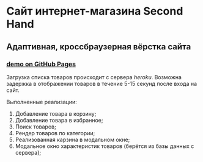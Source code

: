 # Сайт интернет-магазина Second Hand
## Адаптивная, кроссбраузерная вёрстка сайта

###  [demo on GitHub Pages](https://dmitrysent.github.io/secondHand)

Загрузка списка товаров происходит с сервера *heroku*.
Возможна задержка в отображении товаров в течение 5-15 секунд после входа на сайт.

Выполненные реализации:
1. Добавление товара в корзину;
2. Добавление товара в избранное;
3. Поиск товаров;
4. Рендер товаров по категории;
5. Реализованная карзина в модальном окне;
6. Модальное окно характеристик товаров (берётся из базы данных с сервера);
